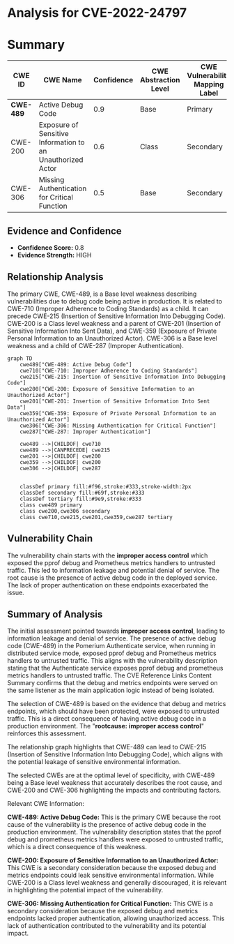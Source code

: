 # Analysis for CVE-2022-24797

# Summary
| CWE ID  | CWE Name  | Confidence | CWE Abstraction Level | CWE Vulnerability Mapping Label | CWE-Vulnerability Mapping Notes |
|---|---|---|---|---|---|
| **CWE-489** | Active Debug Code | 0.9 | Base | Primary | Allowed |
| CWE-200 | Exposure of Sensitive Information to an Unauthorized Actor | 0.6 | Class | Secondary | Discouraged |
| CWE-306 | Missing Authentication for Critical Function | 0.5 | Base | Secondary | Allowed |

## Evidence and Confidence

*   **Confidence Score:** 0.8
*   **Evidence Strength:** HIGH

## Relationship Analysis
The primary CWE, CWE-489, is a Base level weakness describing vulnerabilities due to debug code being active in production. It is related to CWE-710 (Improper Adherence to Coding Standards) as a child. It can precede CWE-215 (Insertion of Sensitive Information Into Debugging Code). CWE-200 is a Class level weakness and a parent of CWE-201 (Insertion of Sensitive Information Into Sent Data), and CWE-359 (Exposure of Private Personal Information to an Unauthorized Actor). CWE-306 is a Base level weakness and a child of CWE-287 (Improper Authentication).

```mermaid
graph TD
    cwe489["CWE-489: Active Debug Code"]
    cwe710["CWE-710: Improper Adherence to Coding Standards"]
    cwe215["CWE-215: Insertion of Sensitive Information Into Debugging Code"]
    cwe200["CWE-200: Exposure of Sensitive Information to an Unauthorized Actor"]
    cwe201["CWE-201: Insertion of Sensitive Information Into Sent Data"]
    cwe359["CWE-359: Exposure of Private Personal Information to an Unauthorized Actor"]
    cwe306["CWE-306: Missing Authentication for Critical Function"]
    cwe287["CWE-287: Improper Authentication"]

    cwe489 -->|CHILDOF| cwe710
    cwe489 -->|CANPRECEDE| cwe215
    cwe201 -->|CHILDOF| cwe200
    cwe359 -->|CHILDOF| cwe200
    cwe306 -->|CHILDOF| cwe287
    

    classDef primary fill:#f96,stroke:#333,stroke-width:2px
    classDef secondary fill:#69f,stroke:#333
    classDef tertiary fill:#9e9,stroke:#333
    class cwe489 primary
    class cwe200,cwe306 secondary
    class cwe710,cwe215,cwe201,cwe359,cwe287 tertiary
```

## Vulnerability Chain
The vulnerability chain starts with the **improper access control** which exposed the pprof debug and Prometheus metrics handlers to untrusted traffic. This led to information leakage and potential denial of service. The root cause is the presence of active debug code in the deployed service. The lack of proper authentication on these endpoints exacerbated the issue.

## Summary of Analysis
The initial assessment pointed towards **improper access control**, leading to information leakage and denial of service. The presence of active debug code (CWE-489) in the Pomerium Authenticate service, when running in distributed service mode, exposed pprof debug and Prometheus metrics handlers to untrusted traffic. This aligns with the vulnerability description stating that the Authenticate service exposes pprof debug and prometheus metrics handlers to untrusted traffic. The CVE Reference Links Content Summary confirms that the debug and metrics endpoints were served on the same listener as the main application logic instead of being isolated.

The selection of CWE-489 is based on the evidence that debug and metrics endpoints, which should have been protected, were exposed to untrusted traffic. This is a direct consequence of having active debug code in a production environment. The "**rootcause:** **improper access control**" reinforces this assessment.

The relationship graph highlights that CWE-489 can lead to CWE-215 (Insertion of Sensitive Information Into Debugging Code), which aligns with the potential leakage of sensitive environmental information.

The selected CWEs are at the optimal level of specificity, with CWE-489 being a Base level weakness that accurately describes the root cause, and CWE-200 and CWE-306 highlighting the impacts and contributing factors.

Relevant CWE Information:

**CWE-489: Active Debug Code:** This is the primary CWE because the root cause of the vulnerability is the presence of active debug code in the production environment. The vulnerability description states that the pprof debug and prometheus metrics handlers were exposed to untrusted traffic, which is a direct consequence of this weakness.

**CWE-200: Exposure of Sensitive Information to an Unauthorized Actor:** This CWE is a secondary consideration because the exposed debug and metrics endpoints could leak sensitive environmental information. While CWE-200 is a Class level weakness and generally discouraged, it is relevant in highlighting the potential impact of the vulnerability.

**CWE-306: Missing Authentication for Critical Function:** This CWE is a secondary consideration because the exposed debug and metrics endpoints lacked proper authentication, allowing unauthorized access. This lack of authentication contributed to the vulnerability and its potential impact.